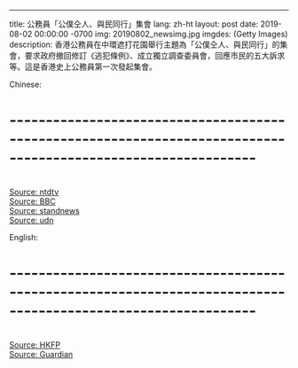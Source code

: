 ---
title: 公務員「公僕仝人、與民同行」集會
lang: zh-ht
layout: post
date: 2019-08-02 00:00:00 -0700
img: 20190802_newsimg.jpg
imgdes: (Getty Images)
description: 香港公務員在中環遮打花園舉行主題為「公僕仝人、與民同行」的集會，要求政府撤回修訂《逃犯條例》、成立獨立調查委員會，回應市民的五大訴求等。這是香港史上公務員第一次發起集會。

Chinese:
# --------------------------------------------------------------------------------------------------------------
<br>[Source: ntdtv](https://www.ntdtv.com/b5/2019/08/02/a102636292.html)
<br>[Source: BBC](https://www.bbc.com/zhongwen/trad/chinese-news-49205490)
<br>[Source: standnews](https://thestandnews.com/politics/%E5%85%AC%E5%8B%99%E5%93%A1%E9%9B%86%E6%9C%83-%E5%85%AC%E5%8B%99%E5%93%A1-%E5%80%8B%E7%A4%BE%E6%9C%83%E5%A4%A7%E5%AE%B6%E9%83%BD%E6%9C%89%E4%BB%BD-%E6%89%93%E5%B7%A5%E4%BB%94-%E4%BF%9D%E8%AD%B7%E5%85%AC%E5%8B%99%E5%93%A1/)
<br>[Source: udn](https://money.udn.com/money/story/6721/3967075)

English:
# --------------------------------------------------------------------------------------------------------------
<br>[Source: HKFP](https://www.hongkongfp.com/2019/08/02/thousands-attend-rally-organised-civil-servants-urging-hong-kong-govt-listen-public-demands/)
<br>[Source: Guardian](https://www.theguardian.com/world/2019/aug/02/hong-kong-police-arrest-pro-independence-figure-amid-further-protests)
